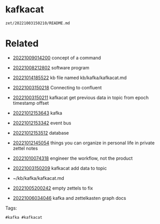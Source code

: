 # kafkacat

` zet/20221003150210/README.md `

# Related

- [20221009014200](/zet/20221009014200/README.md) concept of a command

- [20221008212802](/zet/20221008212802/README.md) software program

- [20221014185522](/zet/20221014185522/README.md) kb file named kb/kafka/kafkacat.md
- [20221003150218](/zet/20221003150218/README.md) Connecting to confluent
- [20221003150211](/zet/20221003150211/README.md) kafkacat get previous data in topic from epoch timestamp offset
- [20221012153643](/zet/20221012153643/README.md) kafka
- [20221012153342](/zet/20221012153342/README.md) event bus
- [20221012153512](/zet/20221012153512/README.md) database
- [20221012145054](/zet/20221012145054/README.md) things you can organize in personal life in private zettel notes
- [20221010074318](/zet/20221010074318/README.md) engineer the workflow, not the product
- [20221003150209](/zet/20221003150209/README.md) kafkacat add data to topic
- ~/kb/kafka/kafkacat.md
- [20221005200242](/zet/20221005200242/README.md) empty zettels to fix
- [20221006034046](/zet/20221006034046/README.md) kafka and zettelkasten graph docs

Tags:

    #kafka #kafkacat 
